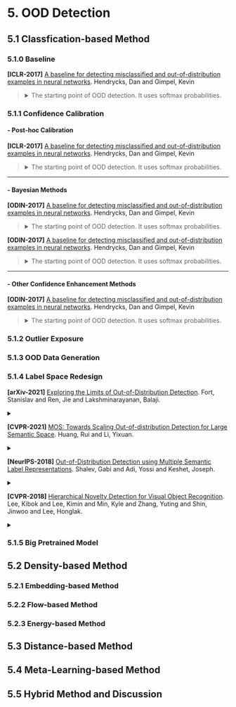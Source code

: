 # 5. OOD Detection

## 5.1 Classfication-based Method
### 5.1.0 Baseline
**[ICLR-2017]**
[A baseline for detecting misclassified and out-of-distribution examples in neural networks](https://arxiv.org/abs/1610.02136).
Hendrycks, Dan and Gimpel, Kevin
> <details>
> <summary> The starting point of OOD detection. It uses softmax probabilities.</summary>
> <p class="small" style="text-align:left">
> Correctly classified examples tend to have greater maximum softmax probabilities than erroneously classified and out-of-distribution examples, allowing for their detection.
> </p>
> </details>


### 5.1.1 Confidence Calibration

#### - Post-hoc Calibration
**[ICLR-2017]**
[A baseline for detecting misclassified and out-of-distribution examples in neural networks](https://arxiv.org/abs/1610.02136).
Hendrycks, Dan and Gimpel, Kevin
> <details>
> <summary> The starting point of OOD detection. It uses softmax probabilities.</summary>
> <p class="small" style="text-align:left">
> Correctly classified examples tend to have greater maximum softmax probabilities than erroneously classified and out-of-distribution examples, allowing for their detection.
> </p>
> </details>

---

#### - Bayesian Methods
**[ODIN-2017]**
[A baseline for detecting misclassified and out-of-distribution examples in neural networks](https://arxiv.org/abs/1610.02136).
Hendrycks, Dan and Gimpel, Kevin
> <details>
> <summary> The starting point of OOD detection. It uses softmax probabilities.</summary>
> <p class="small" style="text-align:left">
> Correctly classified examples tend to have greater maximum softmax probabilities than erroneously classified and out-of-distribution examples, allowing for their detection.
> </p>
> </details>

**[ODIN-2017]**
[A baseline for detecting misclassified and out-of-distribution examples in neural networks](https://arxiv.org/abs/1610.02136).
Hendrycks, Dan and Gimpel, Kevin
> <details>
> <summary> The starting point of OOD detection. It uses softmax probabilities.</summary>
> <p class="small" style="text-align:left">
> Correctly classified examples tend to have greater maximum softmax probabilities than erroneously classified and out-of-distribution examples, allowing for their detection.
> </p>
> </details>

---

#### - Other Confidence Enhancement Methods
**[ODIN-2017]**
[A baseline for detecting misclassified and out-of-distribution examples in neural networks](https://arxiv.org/abs/1610.02136).
Hendrycks, Dan and Gimpel, Kevin
> <details>
> <summary> The starting point of OOD detection. It uses softmax probabilities.</summary>
> <p class="small" style="text-align:left">
> Correctly classified examples tend to have greater maximum softmax probabilities than erroneously classified and out-of-distribution examples, allowing for their detection.
> </p>
> </details>

### 5.1.2 Outlier Exposure




### 5.1.3 OOD Data Generation



### 5.1.4 Label Space Redesign

**[arXiv-2021]** 
[Exploring the Limits of Out-of-Distribution Detection](https://arxiv.org/abs/2106.03004).
Fort, Stanislav and Ren, Jie and Lakshminarayanan, Balaji.
<details>
  <summary>  </summary>
  
</details>

**[CVPR-2021]**
[MOS: Towards Scaling Out-of-distribution Detection for Large Semantic Space](https://arxiv.org/abs/2105.01879).
Huang, Rui and Li, Yixuan.
<details>
  <summary>  </summary>
  
</details>

**[NeurIPS-2018]**
[Out-of-Distribution Detection using Multiple Semantic Label Representations](https://arxiv.org/abs/1808.06664). 
Shalev, Gabi and Adi, Yossi and Keshet, Joseph.
<details>
  <summary>  </summary>
  
</details>

**[CVPR-2018]**
[Hierarchical Novelty Detection for Visual Object Recognition](https://arxiv.org/abs/1804.00722). 
Lee, Kibok and Lee, Kimin and Min, Kyle and Zhang, Yuting and Shin, Jinwoo and Lee, Honglak.
<details>
  <summary>  </summary>
  
</details>


### 5.1.5 Big Pretrained Model


## 5.2 Density-based Method
### 5.2.1 Embedding-based Method


### 5.2.2 Flow-based Method


### 5.2.3 Energy-based Method


## 5.3 Distance-based Method


## 5.4 Meta-Learning-based Method


## 5.5 Hybrid Method and Discussion

